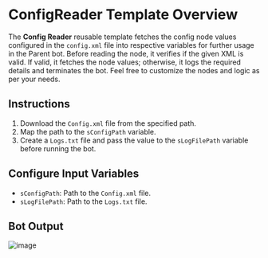 # ConfigReader Template Overview

The **Config Reader** reusable template fetches the config node values configured in the `config.xml` file into respective variables for further usage in the Parent bot. Before reading the node, it verifies if the given XML is valid. If valid, it fetches the node values; otherwise, it logs the required details and terminates the bot. Feel free to customize the nodes and logic as per your needs.

## Instructions

1. Download the `Config.xml` file from the specified path.
2. Map the path to the `sConfigPath` variable.
3. Create a `Logs.txt` file and pass the value to the `sLogFilePath` variable before running the bot.

## Configure Input Variables

- `sConfigPath`: Path to the `Config.xml` file.
- `sLogFilePath`: Path to the `Logs.txt` file.

## Bot Output

![image](https://github.com/Chand-MD/ConfigReader-Template/assets/34576689/5f8ffb4f-79d3-46db-8c5f-7313346f106d)

